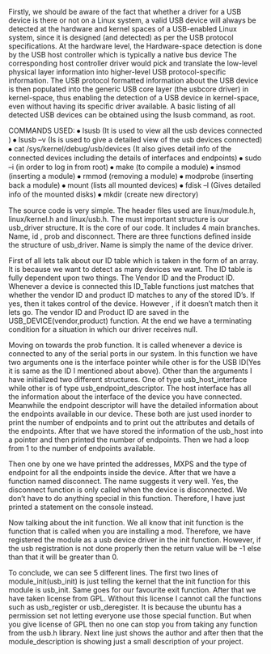 Firstly, we should be aware of the fact that whether a driver for a USB device is there or not on a Linux system, a valid USB device will always be detected at the hardware and kernel spaces of a USB-enabled Linux system, since it is designed (and detected) as per the USB protocol specifications. At the hardware level, the Hardware-space detection is done by the USB host controller which is typically a native bus device The corresponding host controller driver would pick and translate the low-level physical layer information into higher-level USB protocol-specific information. The USB protocol formatted information about the USB device is then populated into the generic USB core layer (the usbcore driver) in kernel-space, thus enabling the detection of a USB device in kernel-space, even without having its specific driver available.
A basic listing of all detected USB devices can be obtained using the lsusb command, as root.

COMMANDS USED:
⦁	lsusb (It is used to view all the usb devices connected ) 
⦁	lsusb –v (Is is used to give a detailed view of the usb devices connected)
⦁	cat /sys/kernel/debug/usb/devices (It also gives detail info of the connected devices including the details of interfaces and endpoints)
⦁	sudo –i (in order to log in from root)
⦁	make (to compile a module)
⦁	insmod (inserting a module)
⦁	rmmod (removing a module)
⦁	modprobe (inserting back a module)
⦁	mount (lists all mounted devices)
⦁	fdisk –l (Gives detailed info of the mounted disks)
⦁	mkdir (create new directory)


The source code is very simple. The header files used are linux/module.h, linux/kernel.h and linux/usb.h. The must important structure is our usb_driver structure. It is the core of our code. It includes 4 main branches. Name, id , prob and disconnect. There are three functions defined inside the structure of usb_driver. Name is simply the name of the device driver.

First of all lets talk about our ID table which is taken in the form of an array. It is because we want to detect as many devices we want. The ID table is fully dependent upon two things. The Vendor ID and the Product ID. Whenever a device is connected this ID_Table functions just matches that whether the vendor ID and product ID matches to any of the stored ID’s. If yes, then it takes control of the device. However , if it doesn’t match then it lets go.  The vendor ID and Product ID are saved in the USB_DEVICE(vendor,product) function. At the end we have a terminating condition for a situation in which our driver receives null. 

Moving on towards the prob function. It is called whenever a device is connected to any of the serial ports in our system. In this function we have two arguments one is the interface pointer while other is for the USB ID(Yes it is same as the ID I mentioned about above).  Other than the arguments I have initialized two different structures. One of type usb_host_interface while other is of type usb_endpoint_descriptor. The host interface has all the information about the interface of the device you have connected. Meanwhile the endpoint descriptor will have the detailed information about the endpoints available in our device. These both are just used inorder to print the number of endpoints and to print out the attributes and details of the endpoints. After that we have stored the information of the usb_host into a pointer and then printed the number of endpoints. Then we had a loop from 1 to the number of endpoints available. 

Then one by one we have printed the addresses, MXPS and the type of endpoint for all the endpoints inside the device.
After that we have a function named disconnect. The name suggests it very well. Yes, the disconnect function is only called when the device is disconnected. We don’t have to do anything special in this function. Therefore, I have just printed a statement on the console instead.

Now talking about the init function. We all know that init function is the function that is called when you are installing a mod. Therefore, we have registered the module as a usb device driver in the init function. However, if the usb registration is not done properly then the return value will be -1 else than that it will be greater than 0.

To conclude, we can see 5 different lines. The first two lines of module_init(usb_init) is just telling the kernel that the init function for this module is usb_init. Same goes for our favourite exit function. After that we have taken license from GPL. Without this license I cannot call the functions such as usb_register or usb_deregister. It is because the ubuntu has a permission set not letting everyone use those special function. But when you give license of GPL then no one can stop you from taking any function from the usb.h library. Next line just shows the author and after then that the module_description is showing just a small description of your project.
